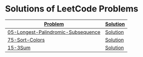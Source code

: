 # Solutions of LeetCode Problems

| [Problem](https://leetcode.com/problemset/all/)                                                    | [Solution](https://github.com/SirZeck/LeetCode-Solutions)                                                  |
| -------------------------------------------------------------------------------------------------- | ---------------------------------------------------------------------------------------------------------- |
| [05-Longest-Palindromic-Subsequence](https://leetcode.com/problems/longest-palindromic-substring/) | [Solution](https://github.com/SirZeck/LeetCode-Solutions/blob/main/05-Longest-Palindromic-Subsequence.cpp) |
| [75-Sort-Colors](https://leetcode.com/problems/sort-colors/)                                       | [Solution](https://github.com/SirZeck/LeetCode-Solutions/blob/main/75-Sort-Colors.cpp)                     |
| [15-3Sum](https://leetcode.com/problems/3sum/)                                                     | [Solution](https://github.com/SirZeck/LeetCode-Solutions/blob/main/15-3Sum.cpp)                            |
